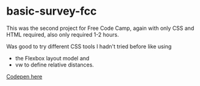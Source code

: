 # basic-survey-fcc

This was the second project for Free Code Camp, again with only CSS and HTML required, also only required 1-2 hours.

Was good to try different CSS tools I hadn't tried before like using
- the Flexbox layout model and
- vw to define relative distances.

[Codepen here](https://codepen.io/RyanData/full/BajYQdE)